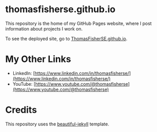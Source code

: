 # thomasfisherse.github.io

This repository is the home of my GitHub Pages website, where I post information about projects I work on.

To see the deployed site, go to [ThomasFisherSE.github.io](https://thomasfisherse.github.io/).

# My Other Links

- LinkedIn: [https://www.linkedin.com/in/thomasfisherse/](https://www.linkedin.com/in/thomasfisherse/)
- YouTube: [https://www.youtube.com/@thomasfisherse](https://www.youtube.com/@thomasfisherse)

# Credits

This repository uses the [beautiful-jekyll](https://github.com/daattali/beautiful-jekyll) template.
